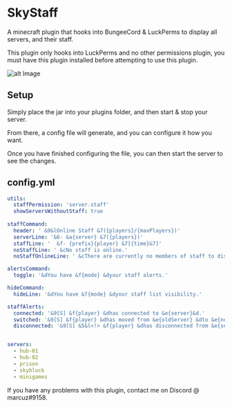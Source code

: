 # SkyStaff
A minecraft plugin that hooks into BungeeCord &amp; LuckPerms to display all servers, and their staff.

This plugin only hooks into LuckPerms and no other permissions plugin, you must have this plugin installed before attempting to use this plugin.

![alt Image](https://cdn.discordapp.com/attachments/892102571974619148/946077619831574589/Screenshot_1.png)

## Setup
Simply place the jar into your plugins folder, and then start & stop your server.

From there, a config file will generate, and you can configure it how you want.

Once you have finished configuring the file, you can then start the server to see the changes.

## config.yml

```yml
utils:
  staffPermission: 'server.staff'
  showServersWithoutStaff: true
  
staffCommand:
  header: ' &9&lOnline Staff &7({players}/{maxPlayers})'
  serverLine: '&6- &a{server} &7({players})'
  staffLine: '  &f- {prefix}{player} &7[{time}&7]'
  noStaffLine: ' &cNo staff is online.'
  noStaffOnlineLine: ' &cThere are currently no members of staff to display.'

alertsCommand:
  toggle: '&dYou have &f{mode} &dyour staff alerts.'

hideCommand:
  hideLine: '&dYou have &f{mode} &dyour staff list visibility.'

staffAlerts:
  connected: '&9[S] &f{player} &dhas connected to &e{server}&d.'
  switched: '&9[S] &f{player} &dhas moved from &e{oldServer} &dto &e{newServer}&d!'
  disconnected: '&9[S] &5&l<!> &f{player} &dhas disconnected from &e{server}&d!'


servers:
  - hub-01
  - hub-02
  - prison
  - skyblock
  - minigames
```

If you have any problems with this plugin, contact me on Discord @ marcuz#9158.
